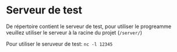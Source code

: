 Serveur de test
===============

De répertoire contient le serveur de test, pour utiliser le progreamme veuillez utiliser le serveur à la racine du projet (`/server/`) <br>

Pour utiliser le seruveur de test:
`nc -l 12345`
